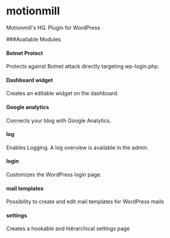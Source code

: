 motionmill
==========

Motionmill's HQ. Plugin for WordPress

###Available Modules

#### Botnet Protect
Protects against Botnet attack directly targeting wp-login.php.

#### Dashboard widget
Creates an editable widget on the dashboard.

#### Google analytics
Connects your blog with Google Analytics.

#### log
Enables Logging. A log overview is available in the admin.

#### login
Customizes the WordPress login page.

#### mail templates
Possibility to create and edit mail templates for WordPress mails

#### settings
Creates a hookable and hiërarchical settings page

